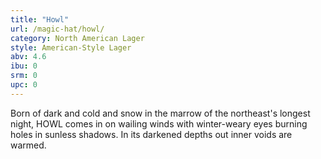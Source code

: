 ```yaml
---
title: "Howl"
url: /magic-hat/howl/
category: North American Lager
style: American-Style Lager
abv: 4.6
ibu: 0
srm: 0
upc: 0
---
```

Born of dark and cold and snow in the marrow of the northeast's longest night, HOWL comes in on wailing winds with winter-weary eyes burning holes in sunless shadows. In its darkened depths out inner voids are warmed.
